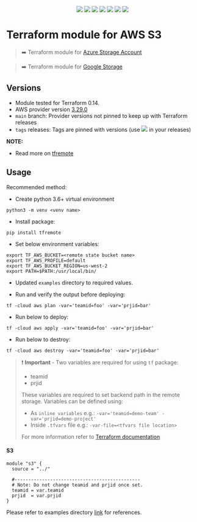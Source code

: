 <p align="center">
    <a href="https://github.com/tomarv2/terraform-aws-s3/actions/workflows/security_scans.yml" alt="Security Scans">
        <img src="https://github.com/tomarv2/terraform-aws-s3/actions/workflows/security_scans.yml/badge.svg?branch=main" /></a>
    <a href="https://www.apache.org/licenses/LICENSE-2.0" alt="license">
        <img src="https://img.shields.io/github/license/tomarv2/terraform-aws-s3" /></a>
    <a href="https://github.com/tomarv2/terraform-aws-s3/tags" alt="GitHub tag">
        <img src="https://img.shields.io/github/v/tag/tomarv2/terraform-aws-s3" /></a>
    <a href="https://github.com/tomarv2/terraform-aws-s3/pulse" alt="Activity">
        <img src="https://img.shields.io/github/commit-activity/m/tomarv2/terraform-aws-s3" /></a>
    <a href="https://stackoverflow.com/users/6679867/tomarv2" alt="Stack Exchange reputation">
        <img src="https://img.shields.io/stackexchange/stackoverflow/r/6679867"></a>
    <a href="https://discord.gg/XH975bzN" alt="chat on Discord">
        <img src="https://img.shields.io/discord/813961944443912223?logo=discord"></a>
    <a href="https://twitter.com/intent/follow?screen_name=varuntomar2019" alt="follow on Twitter">
        <img src="https://img.shields.io/twitter/follow/varuntomar2019?style=social&logo=twitter"></a>
</p>

# Terraform module for AWS S3

> :arrow_right:  Terraform module for [Azure Storage Account](https://registry.terraform.io/modules/tomarv2/storage-account/azure/latest)

> :arrow_right:  Terraform module for [Google Storage](https://registry.terraform.io/modules/tomarv2/storage-bucket/google/latest)

## Versions

- Module tested for Terraform 0.14.
- AWS provider version [3.29.0](https://registry.terraform.io/providers/hashicorp/aws/latest)
- `main` branch: Provider versions not pinned to keep up with Terraform releases
- `tags` releases: Tags are pinned with versions (use <a href="https://github.com/tomarv2/terraform-aws-s3/tags" alt="GitHub tag">
        <img src="https://img.shields.io/github/v/tag/tomarv2/terraform-aws-s3" /></a> in your releases)

**NOTE:** 

- Read more on [tfremote](https://github.com/tomarv2/tfremote)

## Usage 

Recommended method:

- Create python 3.6+ virtual environment 
```
python3 -m venv <venv name>
```

- Install package:
```
pip install tfremote
```

- Set below environment variables:
```
export TF_AWS_BUCKET=<remote state bucket name>
export TF_AWS_PROFILE=default
export TF_AWS_BUCKET_REGION=us-west-2
export PATH=$PATH:/usr/local/bin/
```  

- Updated `examples` directory to required values.

- Run and verify the output before deploying:
```
tf -cloud aws plan -var='teamid=foo' -var='prjid=bar'
```

- Run below to deploy:
```
tf -cloud aws apply -var='teamid=foo' -var='prjid=bar'
```

- Run below to destroy:
```
tf -cloud aws destroy -var='teamid=foo' -var='prjid=bar'
```


> ❗️ **Important** - Two variables are required for using `tf` package:
>
> - teamid
> - prjid
>
> These variables are required to set backend path in the remote storage.
> Variables can be defined using:
>
> - As `inline variables` e.g.: `-var='teamid=demo-team' -var='prjid=demo-project'`
> - Inside `.tfvars` file e.g.: `-var-file=<tfvars file location> `
>
> For more information refer to [Terraform documentation](https://www.terraform.io/docs/language/values/variables.html)

#### S3

```
module "s3" {
  source = "../"
  
  #----------------------------------------------
  # Note: Do not change teamid and prjid once set.
  teamid = var.teamid
  prjid  = var.prjid
}
```

Please refer to examples directory [link](examples) for references.
